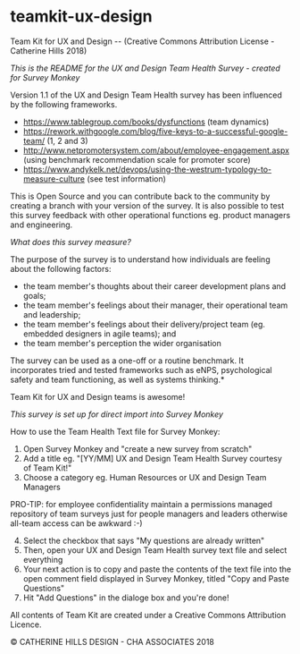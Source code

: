 # teamkit-ux-design
Team Kit for UX and Design -- (Creative Commons Attribution License - Catherine Hills 2018)

*This is the README for the UX and Design Team Health Survey - created for Survey Monkey*

Version 1.1 of the UX and Design Team Health survey has been influenced by the following frameworks. 
-   https://www.tablegroup.com/books/dysfunctions (team dynamics)
-   https://rework.withgoogle.com/blog/five-keys-to-a-successful-google-team/ (1, 2 and 3)
-   http://www.netpromotersystem.com/about/employee-engagement.aspx (using benchmark recommendation scale for promoter score)
-   https://www.andykelk.net/devops/using-the-westrum-typology-to-measure-culture (see test information)

This is Open Source and you can contribute back to the community by creating a branch with your version of the survey. It is also possible to test this survey feedback with other operational functions eg. product managers and engineering. 

*What does this survey measure?*

The purpose of the survey is to understand how individuals are feeling about the following factors: 
-   the team member's thoughts about their career development plans and goals;
-   the team member's feelings about their manager, their operational team and leadership;
-   the team member's feelings about their delivery/project team (eg. embedded designers in agile teams); and 
-   the team member's perception the wider organisation

The survey can be used as a one-off or a routine benchmark. 
It incorporates tried and tested frameworks such as eNPS, psychological safety and team functioning, as well as systems thinking.*

Team Kit for UX and Design teams is awesome!

*This survey is set up for direct import into Survey Monkey*

How to use the Team Health Text file for Survey Monkey:
1)  Open Survey Monkey and "create a new survey from scratch"
2)  Add a title eg. "[YY/MM] UX and Design Team Health Survey courtesy of Team Kit!"
3)  Choose a category eg. Human Resources or UX and Design Team Managers 
    
PRO-TIP: for employee confidentiality maintain a permissions managed repository of team surveys just for people managers       and leaders otherwise all-team access can be awkward :-)

4)  Select the checkbox that says "My questions are already written"
5)  Then, open your UX and Design Team Health survey text file and select everything
6)  Your next action is to copy and paste the contents of the text file into the open comment field displayed in Survey           Monkey, titled "Copy and Paste Questions" 
7)  Hit "Add Questions" in the dialoge box and you're done!


All contents of Team Kit are created under a Creative Commons Attribution Licence.

© CATHERINE HILLS DESIGN - CHA ASSOCIATES 2018

